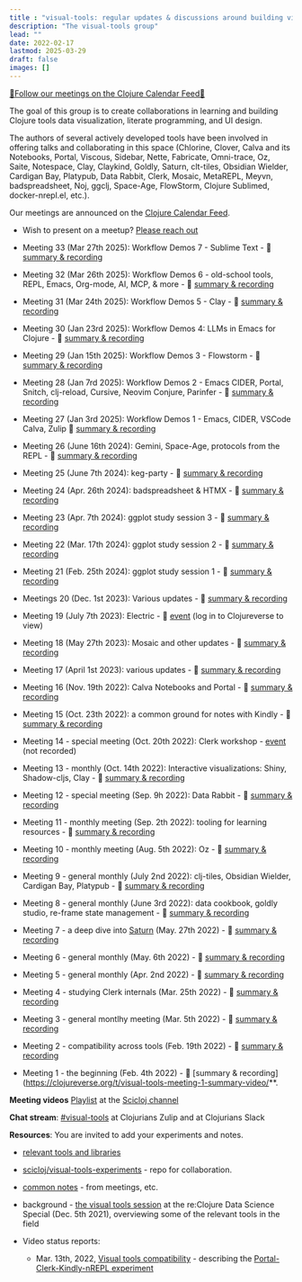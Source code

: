 ```yaml
---
title : "visual-tools: regular updates & discussions around building visual tooling"
description: "The visual-tools group"
lead: ""
date: 2022-02-17
lastmod: 2025-03-29
draft: false
images: []
---
```


[📅Follow our meetings on the Clojure Calendar Feed📅](/docs/community/events/)

The goal of this group is to create collaborations in learning and building Clojure tools data visualization, literate programming, and UI design.

The authors of several actively developed tools have been involved in offering talks and collaborating in this space (Chlorine, Clover, Calva and its Notebooks, Portal, Viscous, Sidebar, Nette, Fabricate, Omni-trace, Oz, Saite, Notespace, Clay, Claykind, Goldly, Saturn, clt-tiles, Obsidian Wielder, Cardigan Bay, Platypub, Data Rabbit, Clerk, Mosaic, MetaREPL, Meyvn, badspreadsheet, Noj, ggclj, Space-Age, FlowStorm, Clojure Sublimed, docker-nrepl.el, etc.).

Our meetings are announced on the [Clojure Calendar Feed](https://clojureverse.org/t/the-clojure-events-calendar-feed-turns-2/).

* Wish to present on a meetup? <a class="btn btn-primary btn-lg px-4 mb-2" href="/docs/community/contact/" role="button">Please reach out</a>

* Meeting 33 (Mar 27th 2025): Workflow Demos 7 - Sublime Text - :movie_camera: [summary & recording](https://clojureverse.org/t/visual-tools-33-workflow-demos-7-clojure-sublimed-sublime-executor-clj-reload-clojure-plus-summary-recording/)
* Meeting 32 (Mar 26th 2025): Workflow Demos 6 - old-school tools, REPL, Emacs, Org-mode, AI, MCP, & more - :movie_camera: [summary & recording](https://clojureverse.org/t/visual-tools-meeting-32-workflow-demos-6-old-school-tools-repl-emacs-org-mode-ai-mcp-more/)
* Meeting 31 (Mar 24th 2025): Workflow Demos 5 - Clay - :movie_camera: [summary & recording](https://clojureverse.org/t/visual-tools-meeting-31-workflow-demos-5-clay-summary-recording/)
* Meeting 30 (Jan 23rd 2025): Workflow Demos 4: LLMs in Emacs for Clojure - :movie_camera: [summary & recording](https://clojureverse.org/t/visual-tools-meeting-30-workflow-demos-4-llms-in-emacs-for-clojure-summary-recording/)
* Meeting 29 (Jan 15th 2025): Workflow Demos 3 - Flowstorm - :movie_camera: [summary & recording](https://clojureverse.org/t/visual-tools-meeting-29-workflow-demos-3-flowstorm-summary-recording/)
* Meeting 28 (Jan 7rd 2025): Workflow Demos 2 - Emacs CIDER, Portal, Snitch, clj-reload, Cursive, Neovim Conjure, Parinfer - :movie_camera: [summary & recording](https://clojureverse.org/t/visual-tools-meeting-28-workflow-demos-2-emacs-cider-portal-snitch-clj-reload-cursive-neovim-conjure-parinfer-summary-recording/)
* Meeting 27 (Jan 3rd 2025): Workflow Demos 1 - Emacs, CIDER, VSCode Calva, Zulip :movie_camera: [summary & recording](https://clojureverse.org/t/visual-tools-meeting-27-workflow-demos-1-emacs-cider-vscode-calva-zulip-summary-recording)
* Meeting 26 (June 16th 2024): Gemini, Space-Age, protocols from the REPL - :movie_camera: [summary & recording](https://clojureverse.org/t/visual-tools-meeting-26-gemini-space-age-protocols-from-the-repl-summary-recording/)
* Meeting 25 (June 7th 2024): keg-party - :movie_camera: [summary & recording](https://clojureverse.org/t/visual-tools-meeting-25-keg-party-and-htmx-summary-recording/)
* Meeting 24 (Apr. 26th 2024): badspreadsheet & HTMX - :movie_camera: [summary & recording](https://clojureverse.org/t/visual-tools-meeting-24-badspreadsheet-and-htmx-summary-recording/)
* Meeting 23 (Apr. 7th 2024): ggplot study session 3 - :movie_camera: [summary & recording](https://clojureverse.org/t/visual-tools-meeting-23-ggplot-study-session-3-summary-recording/)
* Meeting 22 (Mar. 17th 2024): ggplot study session 2 - :movie_camera: [summary & recording](https://clojureverse.org/t/visual-tools-meeting-22-ggplot-study-session-2-summary-recording/)
* Meeting 21 (Feb. 25th 2024): ggplot study session 1 - :movie_camera: [summary & recording](https://clojureverse.org/t/visual-tools-meeting-21-ggplot-study-session-1-summary-recording/)
* Meetings 20 (Dec. 1st 2023): Various updates - :movie_camera: [summary & recording](https://clojureverse.org/t/visual-tools-meeting-20-various-updates-summary-recording-metarepl-timespace-oracle-meyvn-templates-kindly-clay-claykind/)
* Meeting 19 (July 7th 2023): Electric - :calendar: [event](https://clojureverse.org/t/visual-tools-meeting-19-electric-login-for-details/) (log in to Clojureverse to view)
* Meeting 18 (May 27th 2023): Mosaic and other updates - :movie_camera: [summary & recording](https://clojureverse.org/t/visual-tools-meeting-18-mosaic-and-other-updates-summary-recording/)
* Meeting 17 (April 1st 2023): various updates - :movie_camera: [summary & recording](https://clojureverse.org/t/visual-tools-meeting-17-various-updates-summary-recording/)
* Meeting 16 (Nov. 19th 2022): Calva Notebooks and Portal - :movie_camera: [summary & recording](https://clojureverse.org/t/visual-tools-meeting-16-calva-notebooks-portal-summary-recording/)
* Meeting 15 (Oct. 23th 2022): a common ground for notes with Kindly - :movie_camera: [summary & recording](https://clojureverse.org/t/visual-tools-meeting-15-summary-recording-play-teod-eu-kindly/)
* Meeting 14 - special meeting (Oct. 20th 2022): Clerk workshop - [event](https://clojureverse.org/t/visual-tools-meeting-14-clerk-workshop/) (not recorded)
* Meeting 13 - monthly (Oct. 14th 2022): Interactive visualizations: Shiny, Shadow-cljs, Clay - :movie_camera: [summary & recording](https://clojureverse.org/t/visual-tools-meeting-13-interactive-data-visualizatioon-shiny-clojurescript-bayesian-animations/)
* Meeting 12 - special meeting (Sep. 9h 2022): Data Rabbit - :movie_camera: [summary & recording](https://clojureverse.org/t/clojure-visual-tools-meeting-12-summary-video-data-rabbit/)
* Meeting 11 - monthly meeting (Sep. 2th 2022): tooling for learning resources - :movie_camera: [summary & recording](https://clojureverse.org/t/clojure-visual-tools-meeting-11-summary-video-tooling-for-learning-resources-a-peek-into-data-rabbit/9321)
* Meeting 10 - monthly meeting (Aug. 5th 2022): Oz - :movie_camera: [summary & recording](https://clojureverse.org/t/visual-tools-meeting-10-monthly-meeting-oz/)
* Meeting 9 - general monthly (July 2nd 2022): clj-tiles, Obsidian Wielder, Cardigan Bay, Platypub - :movie_camera: [summary & recording](https://clojureverse.org/t/visual-tools-meeting-9-summary-video-clj-tiles-obsidian-wielder-cardigan-bay-platypub/)
* Meeting 8 - general monthly (June 3rd 2022): data cookbook, goldly studio, re-frame state management - :movie_camera: [summary & recording](https://clojureverse.org/t/visual-tools-meeting-8-summary-video-data-cookbook-goldly-studio-re-frame-state-management/)
* Meeting 7 - a deep dive into [Saturn](https://gitlab.com/clj-editors/saturn) (May. 27th 2022) - :movie_camera: [summary & recording](https://clojureverse.org/t/visual-tools-meeting-7-summary-video/)
* Meeting 6 - general monthly (May. 6th 2022) - :movie_camera: [summary & recording](https://clojureverse.org/t/visual-tools-meeting-6-summary-video/)
* Meeting 5 - general monthly (Apr. 2nd 2022) - :movie_camera: [summary & recording](https://clojureverse.org/t/visual-tools-meeting-5-summary-video/)
* Meeting 4 - studying Clerk internals (Mar. 25th 2022) - :movie_camera: [summary & recording](https://clojureverse.org/t/visual-tools-meeting-4-summary-video/)
* Meeting 3 - general montlhy meeting (Mar. 5th 2022) - :movie_camera: [summary & recording](https://clojureverse.org/t/visual-tools-meeting-3-summary-video/)
* Meeting 2 - compatibility across tools (Feb. 19th 2022) - :movie_camera: [summary & recording](https://clojureverse.org/t/visual-tools-meeting-2-summary-video/)
* Meeting 1 - the beginning (Feb. 4th 2022) - :movie_camera: [summary & recording](https://clojureverse.org/t/visual-tools-meeting-1-summary-video/**.

**Meeting videos**
[Playlist](https://www.youtube.com/playlist?list=PLb_VRZPxjMADovzE7xYIzMr68BHXLVzH3) at the [Scicloj channel](https://www.youtube.com/@SciCloj)

**Chat stream**: [#visual-tools](https://clojurians.zulipchat.com/#narrow/stream/313390-visual-tools) at Clojurians Zulip and at Clojurians Slack

**Resources**:
You are invited to add your experiments and notes.

* [relevant tools and libraries](https://scicloj.github.io/docs/resources/libs/#visual-tools-literate-programming-and-data-visualization)

* [scicloj/visual-tools-experiments](https://github.com/scicloj/visual-tools-experiments) - repo for collaboration.

* [common notes](https://bit.ly/clj-visual-tools-resources) - from meetings, etc.

* background - [the visual tools session](https://www.youtube.com/watch?v=lqb4XlFI-08&list=PLtw0bWXdq7pNyb2NojSGBnCARRuvLxsAc&index=5) at the re:Clojure Data Science Special (Dec. 5th 2021), overviewing some of the relevant tools in the field

* Video status reports:
  * Mar. 13th, 2022, [Visual tools compatibility](https://www.youtube.com/watch?v=e3M4u1XIVTo) - describing the [Portal-Clerk-Kindly-nREPL experiment](https://github.com/scicloj/visual-tools-experiments/tree/main/portal-clerk-kindly-nrepl-1)
